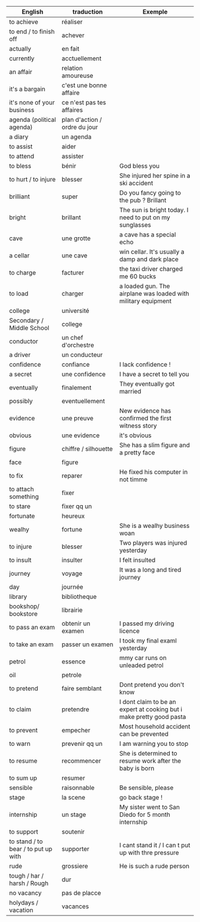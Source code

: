 English | traduction| Exemple
--------|-----------|----------
to achieve |  réaliser
to end / to finish off  |   achever
actually |en fait
currently |acctuellement
an affair |relation amoureuse
it's a bargain |c'est une bonne affaire
it's none of your business |ce n'est pas tes affaires
agenda (political agenda)  |plan d'action / ordre du jour
a diary |un agenda
to assist |aider 
to attend |assister
to bless |bénir|God bless you
to hurt / to injure |blesser|She injured her spine in a ski accident
brilliant   |super|Do you fancy going to the pub ? Brillant
bright |brillant | The sun is bright today. I need to put on my sunglasses
cave |une grotte | a cave has a special echo
a cellar |une cave | win cellar. It's usually a damp and dark place
to charge |facturer | the taxi driver charged me 60 bucks
to load |charger| a loaded gun. The airplane was loaded with military equipment
college |université | 
Secondary / Middle School |college
conductor |un chef d'orchestre |
a driver |un conducteur |
confidence |confiance | I lack confidence !
a secret |une confidence | I have a secret to tell you
eventually |finalement | They eventually got married
possibly |eventuellement | 
evidence |une preuve | New evidence has confirmed the first witness story
obvious |une evidence | it's obvious
figure |chiffre / silhouette | She has a slim figure and a pretty face
face |figure
to fix |reparer | He fixed his computer in not timme
to attach something |fixer | 
to stare | fixer qq un
fortunate |heureux | 
wealhy |fortune | She is a wealhy business woan
to injure |blesser | Two players was injured yesterday
to insult |insulter | I felt insulted 
journey |voyage| It was a long and tired journey
day |journée
library |bibliotheque
bookshop/ bookstore |librairie
to pass an exam |obtenir un examen| I passed my driving licence
to take an exam |passer un examen | I took my final examl yesterday
petrol |essence | mmy car runs on unleaded petrol
oil |petrole | 
to pretend |faire semblant |Dont pretend you don't know
to claim |pretendre| I dont claim to be an expert at cooking but i make pretty good pasta
to prevent |empecher | Most household accident can be prevented
to warn |prevenir qq un | I am warning you to stop
to resume |recommencer | She is determined to resume work after the baby is born
to sum up |resumer
sensible |raisonnable |Be sensible, please 
stage |la scene | go back stage !
internship |un stage | My sister went to San Diedo for 5 month internship
to support |soutenir | 
to stand / to bear / to put up with |supporter| I cant stand it / I can t put up with thre pressure
rude |grossiere| He is such a rude person
tough / har / harsh / Rough | dur |
no vacancy |pas de placce
holydays / vacation  |vacances
